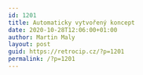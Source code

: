 ```yaml
---
id: 1201
title: Automaticky vytvořený koncept
date: 2020-10-28T12:06:00+01:00
author: Martin Maly
layout: post
guid: https://retrocip.cz/?p=1201
permalink: /?p=1201
---
```


